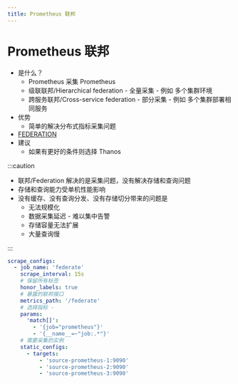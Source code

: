 ```yaml
---
title: Prometheus 联邦
---
```


# Prometheus 联邦

- 是什么？
  - Prometheus 采集 Prometheus
  - 级联联邦/Hierarchical federation - 全量采集 - 例如 多个集群环境
  - 跨服务联邦/Cross-service federation - 部分采集 - 例如 多个集群部署相同服务
- 优势
  - 简单的解决分布式指标采集问题
- [FEDERATION](https://prometheus.io/docs/prometheus/latest/federation/)
- 建议
  - 如果有更好的条件则选择 Thanos

:::caution

- 联邦/Federation 解决的是采集问题，没有解决存储和查询问题
- 存储和查询能力受单机性能影响
- 没有缓存、没有查询分发、没有存储切分带来的问题是
  - 无法规模化
  - 数据采集延迟 - 难以集中告警
  - 存储容量无法扩展
  - 大量查询慢

:::

```yaml
scrape_configs:
  - job_name: 'federate'
    scrape_interval: 15s
    # 保留所有标签
    honor_labels: true
    # 暴露的联邦接口
    metrics_path: '/federate'
    # 选择指标 -
    params:
      'match[]':
        - '{job="prometheus"}'
        - '{__name__=~"job:.*"}'
    # 需要采集的实例
    static_configs:
      - targets:
          - 'source-prometheus-1:9090'
          - 'source-prometheus-2:9090'
          - 'source-prometheus-3:9090'
```
